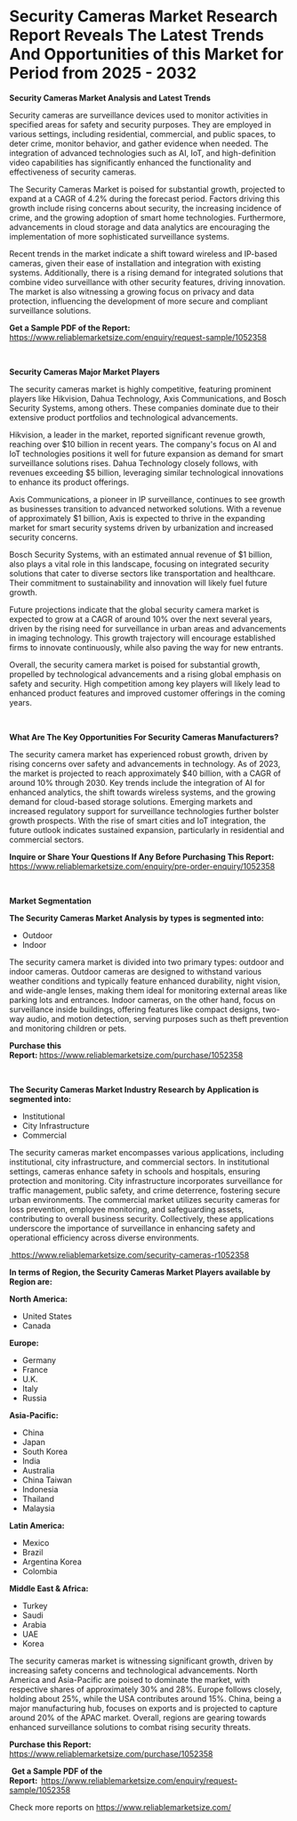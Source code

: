 <p><h1>Security Cameras Market Research Report Reveals The Latest Trends And Opportunities of this Market for Period from 2025 - 2032</h1></p><p><strong>Security Cameras Market Analysis and Latest Trends</strong></p>
<p><p>Security cameras are surveillance devices used to monitor activities in specified areas for safety and security purposes. They are employed in various settings, including residential, commercial, and public spaces, to deter crime, monitor behavior, and gather evidence when needed. The integration of advanced technologies such as AI, IoT, and high-definition video capabilities has significantly enhanced the functionality and effectiveness of security cameras.</p><p>The Security Cameras Market is poised for substantial growth, projected to expand at a CAGR of 4.2% during the forecast period. Factors driving this growth include rising concerns about security, the increasing incidence of crime, and the growing adoption of smart home technologies. Furthermore, advancements in cloud storage and data analytics are encouraging the implementation of more sophisticated surveillance systems.</p><p>Recent trends in the market indicate a shift toward wireless and IP-based cameras, given their ease of installation and integration with existing systems. Additionally, there is a rising demand for integrated solutions that combine video surveillance with other security features, driving innovation. The market is also witnessing a growing focus on privacy and data protection, influencing the development of more secure and compliant surveillance solutions.</p></p>
<p><strong>Get a Sample PDF of the Report:&nbsp;</strong> <a href="https://www.reliablemarketsize.com/enquiry/request-sample/1052358?utm_campaign=2268&utm_medium=2&utm_source=Github&utm_content=ia&utm_term=10022025&utm_id=security-cameras">https://www.reliablemarketsize.com/enquiry/request-sample/1052358</a></p>
<p>&nbsp;</p>
<p><strong>Security Cameras Major Market Players</strong></p>
<p><p>The security cameras market is highly competitive, featuring prominent players like Hikvision, Dahua Technology, Axis Communications, and Bosch Security Systems, among others. These companies dominate due to their extensive product portfolios and technological advancements.</p><p>Hikvision, a leader in the market, reported significant revenue growth, reaching over $10 billion in recent years. The company's focus on AI and IoT technologies positions it well for future expansion as demand for smart surveillance solutions rises. Dahua Technology closely follows, with revenues exceeding $5 billion, leveraging similar technological innovations to enhance its product offerings.</p><p>Axis Communications, a pioneer in IP surveillance, continues to see growth as businesses transition to advanced networked solutions. With a revenue of approximately $1 billion, Axis is expected to thrive in the expanding market for smart security systems driven by urbanization and increased security concerns.</p><p>Bosch Security Systems, with an estimated annual revenue of $1 billion, also plays a vital role in this landscape, focusing on integrated security solutions that cater to diverse sectors like transportation and healthcare. Their commitment to sustainability and innovation will likely fuel future growth.</p><p>Future projections indicate that the global security camera market is expected to grow at a CAGR of around 10% over the next several years, driven by the rising need for surveillance in urban areas and advancements in imaging technology. This growth trajectory will encourage established firms to innovate continuously, while also paving the way for new entrants.</p><p>Overall, the security camera market is poised for substantial growth, propelled by technological advancements and a rising global emphasis on safety and security. High competition among key players will likely lead to enhanced product features and improved customer offerings in the coming years.</p></p>
<p>&nbsp;</p>
<p><strong>What Are The Key Opportunities For Security Cameras Manufacturers?</strong></p>
<p><p>The security camera market has experienced robust growth, driven by rising concerns over safety and advancements in technology. As of 2023, the market is projected to reach approximately $40 billion, with a CAGR of around 10% through 2030. Key trends include the integration of AI for enhanced analytics, the shift towards wireless systems, and the growing demand for cloud-based storage solutions. Emerging markets and increased regulatory support for surveillance technologies further bolster growth prospects. With the rise of smart cities and IoT integration, the future outlook indicates sustained expansion, particularly in residential and commercial sectors.</p></p>
<p><strong>Inquire or Share Your Questions If Any Before Purchasing This Report:</strong> <a href="https://www.reliablemarketsize.com/enquiry/pre-order-enquiry/1052358?utm_campaign=2268&utm_medium=2&utm_source=Github&utm_content=ia&utm_term=10022025&utm_id=security-cameras">https://www.reliablemarketsize.com/enquiry/pre-order-enquiry/1052358</a></p>
<p>&nbsp;</p>
<p><strong>Market Segmentation</strong></p>
<p><strong>The Security Cameras Market Analysis by types is segmented into:</strong></p>
<p><ul><li>Outdoor</li><li>Indoor</li></ul></p>
<p><p>The security camera market is divided into two primary types: outdoor and indoor cameras. Outdoor cameras are designed to withstand various weather conditions and typically feature enhanced durability, night vision, and wide-angle lenses, making them ideal for monitoring external areas like parking lots and entrances. Indoor cameras, on the other hand, focus on surveillance inside buildings, offering features like compact designs, two-way audio, and motion detection, serving purposes such as theft prevention and monitoring children or pets.</p></p>
<p><strong>Purchase this Report:&nbsp;</strong><a href="https://www.reliablemarketsize.com/purchase/1052358?utm_campaign=2268&utm_medium=2&utm_source=Github&utm_content=ia&utm_term=10022025&utm_id=security-cameras">https://www.reliablemarketsize.com/purchase/1052358</a></p>
<p>&nbsp;</p>
<p><strong>The Security Cameras Market Industry Research by Application is segmented into:</strong></p>
<p><ul><li>Institutional</li><li>City Infrastructure</li><li>Commercial</li></ul></p>
<p><p>The security cameras market encompasses various applications, including institutional, city infrastructure, and commercial sectors. In institutional settings, cameras enhance safety in schools and hospitals, ensuring protection and monitoring. City infrastructure incorporates surveillance for traffic management, public safety, and crime deterrence, fostering secure urban environments. The commercial market utilizes security cameras for loss prevention, employee monitoring, and safeguarding assets, contributing to overall business security. Collectively, these applications underscore the importance of surveillance in enhancing safety and operational efficiency across diverse environments.</p></p>
<p><a href="https://www.reliablemarketsize.com/security-cameras-r1052358?utm_campaign=2268&utm_medium=2&utm_source=Github&utm_content=ia&utm_term=10022025&utm_id=security-cameras">&nbsp;https://www.reliablemarketsize.com/security-cameras-r1052358</a></p>
<p><strong>In terms of Region, the Security Cameras Market Players available by Region are:</strong></p>
<p>
    <p> <strong> North America: </strong>
        <ul>
            <li>United States</li>
            <li>Canada</li>
        </ul>
        </p> 
    <p> <strong> Europe: </strong>
        <ul>
            <li>Germany</li>
            <li>France</li>
            <li>U.K.</li>
            <li>Italy</li>
            <li>Russia</li>
        </ul>
        </p> 
    <p> <strong> Asia-Pacific: </strong>
        <ul>
            <li>China</li>
            <li>Japan</li>
            <li>South Korea</li>
            <li>India</li>
            <li>Australia</li>
            <li>China Taiwan</li>
            <li>Indonesia</li>
            <li>Thailand</li>
            <li>Malaysia</li>
        </ul>
        </p> 
    <p> <strong> Latin America: </strong>
        <ul>
            <li>Mexico</li>
            <li>Brazil</li>
            <li>Argentina Korea</li>
            <li>Colombia</li>
        </ul>
        </p> 
    <p> <strong> Middle East & Africa: </strong>
        <ul>
            <li>Turkey</li>
            <li>Saudi</li>
            <li>Arabia</li>
            <li>UAE</li>
            <li>Korea</li>
        </ul>
    </p>
    </p>
<p><p>The security cameras market is witnessing significant growth, driven by increasing safety concerns and technological advancements. North America and Asia-Pacific are poised to dominate the market, with respective shares of approximately 30% and 28%. Europe follows closely, holding about 25%, while the USA contributes around 15%. China, being a major manufacturing hub, focuses on exports and is projected to capture around 20% of the APAC market. Overall, regions are gearing towards enhanced surveillance solutions to combat rising security threats.</p></p>
<p><strong>Purchase this Report: </strong><a href="https://www.reliablemarketsize.com/purchase/1052358?utm_campaign=2268&utm_medium=2&utm_source=Github&utm_content=ia&utm_term=10022025&utm_id=security-cameras">https://www.reliablemarketsize.com/purchase/1052358</a></p>
<p>&nbsp;<strong>Get a Sample PDF of the Report:&nbsp;&nbsp;</strong><a href="https://www.reliablemarketsize.com/enquiry/request-sample/1052358?utm_campaign=2268&utm_medium=2&utm_source=Github&utm_content=ia&utm_term=10022025&utm_id=security-cameras">https://www.reliablemarketsize.com/enquiry/request-sample/1052358</a></p>
<p><strong></strong></p>
<p>Check more reports on <a href="https://www.reliablemarketsize.com/?utm_campaign=2268&utm_medium=2&utm_source=Github&utm_content=ia&utm_term=10022025&utm_id=security-cameras">https://www.reliablemarketsize.com/</a></p>